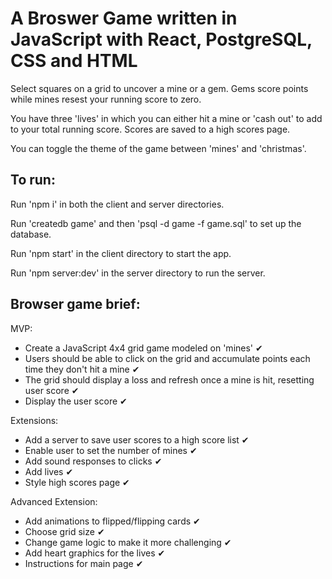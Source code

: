 # A Broswer Game written in JavaScript with React, PostgreSQL, CSS and HTML 

Select squares on a grid to uncover a mine or a gem. Gems score points while mines resest your running score to zero.

You have three 'lives' in which you can either hit a mine or 'cash out' to add to your total running score. Scores are saved to a high scores page.

You can toggle the theme of the game between 'mines' and 'christmas'.

## To run:

Run 'npm i' in both the client and server directories.

Run 'createdb game' and then 'psql -d game -f game.sql' to set up the database.

Run 'npm start' in the client directory to start the app.

Run 'npm server:dev' in the server directory to run the server.


## Browser game brief:

MVP:
- Create a JavaScript 4x4 grid game modeled on 'mines' ✔
- Users should be able to click on the grid and accumulate points each time they don't hit a mine ✔
- The grid should display a loss and refresh once a mine is hit, resetting user score ✔
- Display the user score ✔

Extensions:
- Add a server to save user scores to a high score list ✔
- Enable user to set the number of mines ✔
- Add sound responses to clicks ✔
- Add lives ✔
- Style high scores page ✔

Advanced Extension:
- Add animations to flipped/flipping cards ✔
- Choose grid size ✔
- Change game logic to make it more challenging ✔
- Add heart graphics for the lives ✔
- Instructions for main page ✔  
